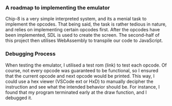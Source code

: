

### A roadmap to implementing the emulator
Chip-8 is a very simple interpreted system, and its a menial task to implement the opcodes. That being said, the task is rather tedious in nature, and relies on implementing certain opcodes first. After the opcodes have been implemented, SDL is used to create the screen. The second-half of this project then utilises WebAssembly to transpile our code to JavaScript.



### Debugging Process

When testing the emulator, I utilised a test rom (link) to test each opcode. Of course, not every opcode was guaranteed to be functional, so I ensured that the current opcode and next opcode would be printed. This way, I could use a hex viewer (VSCode ext or HxD) to manually decipher the instruction and see what the intended behavior should be. For instance, I found that my program terminated early at the draw function, and I debugged it. 
